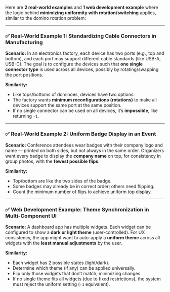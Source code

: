 Here are **2 real-world examples** and **1 web development example** where the logic behind **minimizing uniformity with rotation/switching** applies, similar to the domino rotation problem:

---

### ✅ **Real-World Example 1: Standardizing Cable Connectors in Manufacturing**

**Scenario:**
In an electronics factory, each device has two ports (e.g., top and bottom), and each port may support different cable standards (like USB-A, USB-C). The goal is to configure the devices such that **one single connector type** is used across all devices, possibly by rotating/swapping the port positions.

**Similarity:**

* Like tops/bottoms of dominoes, devices have two options.
* The factory wants **minimum reconfigurations (rotations)** to make all devices support the same port at the same position.
* If no single connector can be used on all devices, it’s **impossible**, like returning `-1`.

---

### ✅ **Real-World Example 2: Uniform Badge Display in an Event**

**Scenario:**
Conference attendees wear badges with their company logo and name — printed on both sides, but not always in the same order. Organizers want every badge to display the **company name** on top, for consistency in group photos, with the **fewest possible flips**.

**Similarity:**

* Top/bottom are like the two sides of the badge.
* Some badges may already be in correct order; others need flipping.
* Count the minimum number of flips to achieve uniform top display.

---

### ✅ **Web Development Example: Theme Synchronization in Multi-Component UI**

**Scenario:**
A dashboard app has multiple widgets. Each widget can be configured to show a **dark or light theme** (user-controlled). For UX consistency, the app might want to auto-apply a **uniform theme** across all widgets with the **least manual adjustments** by the user.

**Similarity:**

* Each widget has 2 possible states (light/dark).
* Determine which theme (if any) can be applied universally.
* Flip only those widgets that don’t match, minimizing changes.
* If no single theme fits all widgets (due to fixed restrictions), the system must reject the uniform setting (`-1` equivalent).
